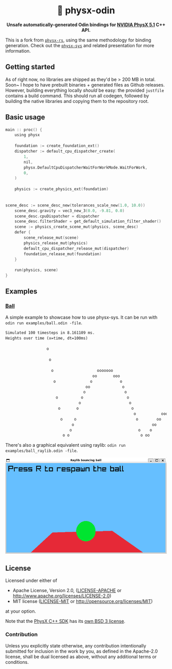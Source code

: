 <div align="center">

# 🎳 physx-odin

**Unsafe automatically-generated Odin bindings for [NVIDIA PhysX 5.1](https://github.com/NVIDIA-Omniverse/PhysX) C++ API.**

</div>

This is a fork from [`physx-rs`](https://github.com/EmbarkStudios/physx-rs), using the same methodology for binding
generation. Check out the [`physx-sys`](https://github.com/EmbarkStudios/physx-rs/tree/main/physx-sys) and related
presentation for more information.

## Getting started


As of right now, no libraries are shipped as they'd be > 200 MB in
total. Soon~ I hope to have prebuilt binaries + generated files as
Github releases. However, building everything locally *should* be
easy: the provided `justfile` contains a build command. This should
run all codegen, followed by building the native libraries and copying
them to the repository root.

## Basic usage


```c
main :: proc() {
	using physx

	foundation := create_foundation_ext()
	dispatcher := default_cpu_dispatcher_create(
		1,
		nil,
		physx.DefaultCpuDispatcherWaitForWorkMode.WaitForWork,
		0,
	)

	physics := create_physics_ext(foundation)


scene_desc := scene_desc_new(tolerances_scale_new(1.0, 10.0))
	scene_desc.gravity = vec3_new_3(0.0, -9.81, 0.0)
	scene_desc.cpuDispatcher = dispatcher
	scene_desc.filterShader = get_default_simulation_filter_shader()
	scene := physics_create_scene_mut(physics, scene_desc)
	defer {
		scene_release_mut(scene)
		physics_release_mut(physics)
		default_cpu_dispatcher_release_mut(dispatcher)
		foundation_release_mut(foundation)
	}

	run(physics, scene)
}
```

## Examples

### [Ball](examples/ball.odin)

A simple example to showcase how to use physx-sys. It can be run with `odin run examples/ball.odin -file`.

```txt
Simulated 100 timesteps in 8.161109 ms.
Heights over time (x=time, dt=100ms)

                  o

                   o

                    o                   ooooooo
                                      oo       ooo
                     o               o            o
                                   oo              o
                                  o                 o
                      o          o                   o
                                o                     o
                       o       o                       o
                                                        o           ooooooo
                        o     o                          o        oo       oo
                             o                                  oo           oo
                            o                             o    o               o    ooooooooo
                         o o                               o oo                 oooo         ooooooo
```

There's also a graphical equivalent using raylib: `odin run examples/ball_raylib.odin -file`.

![An example of a bouncing ball rendered using raylib](./images/ball.png)

## License

Licensed under either of

* Apache License, Version 2.0, ([LICENSE-APACHE](LICENSE-APACHE) or <http://www.apache.org/licenses/LICENSE-2.0>)
* MIT license ([LICENSE-MIT](LICENSE-MIT) or <http://opensource.org/licenses/MIT>)

at your option.

Note that the [PhysX C++ SDK](https://github.com/NVIDIA-Omniverse/PhysX) has its [own BSD 3 license](LICENSE-BSD).

### Contribution

Unless you explicitly state otherwise, any contribution intentionally
submitted for inclusion in the work by you, as defined in the
Apache-2.0 license, shall be dual licensed as above, without any
additional terms or conditions.
